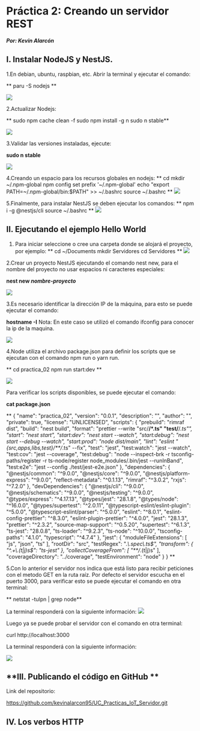 
# Práctica 2: Creando un servidor REST

***Por: Kevin Alarcón***

## **I. Instalar NodeJS y NestJS.**

1.En debian, ubuntu, raspbian, etc. Abrir la terminal y ejecutar el comando:

  ** paru -S nodejs **
  
  ![](https://github.com/kevinalarcon95/SEMANTIC-WEB-OF-THINGS/blob/main/Practica%202/Practica%202/Imagenes/INstalaci%C3%B3n%20nodejs.jpg)

2.Actualizar Nodejs:

 ** 
 sudo npm cache clean -f
 sudo npm install -g n
 sudo n stable**
 
 ![](https://github.com/kevinalarcon95/SEMANTIC-WEB-OF-THINGS/blob/main/Practica%202/Practica%202/Imagenes/Actualizacion%20nodejs.jpg)
 
 3.Validar las versiones instaladas, ejecute:

**sudo n stable**

![](https://github.com/kevinalarcon95/SEMANTIC-WEB-OF-THINGS/blob/main/Practica%202/Practica%202/Imagenes/verificar%20version.jpg)

4.Creando un espacio para los recursos globales en nodejs:
**
cd
mkdir ~/.npm-global
npm config set prefix '~/.npm-global'
echo "export PATH=~/.npm-global/bin:$PATH" >> ~/.bashrc
source ~/.bashrc
**
![](https://github.com/kevinalarcon95/SEMANTIC-WEB-OF-THINGS/blob/main/Practica%202/Practica%202/Imagenes/Creando%20directorio.jpg)

5.Finalmente, para instalar NestJS se deben ejecutar los comandos:
**
npm i -g @nestjs/cli
source ~/.bashrc
**
![](https://github.com/kevinalarcon95/SEMANTIC-WEB-OF-THINGS/blob/main/Practica%202/Practica%202/Imagenes/instalacion%20NetJs.jpg)

## **II. Ejecutando el ejemplo Hello World**
 
1. Para iniciar seleccione o cree una carpeta donde se alojará el proyecto, por ejemplo:
**
cd ~/Documents
mkdir Servidores
cd Servidores
**
![](https://github.com/kevinalarcon95/SEMANTIC-WEB-OF-THINGS/blob/main/Practica%202/Practica%202/Imagenes/directorio.jpg)

2.Crear un proyecto NestJS ejecutando el comando nest new, para el nombre del proyecto no usar espacios ni caracteres especiales:

**nest new *nombre-proyecto***

![](https://github.com/kevinalarcon95/SEMANTIC-WEB-OF-THINGS/blob/main/Practica%202/Practica%202/Imagenes/creacion%20del%20proyecto.jpg)

3.Es necesario identificar la dirección IP de la máquina, para esto se puede ejecutar el comando:

**hostname -I**
Nota: En este caso se utilizó el comando ifconfig para conocer la ip de la maquina.

![](https://github.com/kevinalarcon95/SEMANTIC-WEB-OF-THINGS/blob/main/Practica%202/Practica%202/Imagenes/ip%20de%20la%20maquina.jpg)

4.Node utiliza el archivo package.json para definir los scripts que se ejecutan con el comando npm run o yarn run. 

**
cd practica_02
npm run start:dev
**

![](https://github.com/kevinalarcon95/SEMANTIC-WEB-OF-THINGS/blob/main/Practica%202/Practica%202/Imagenes/package.jpg)

Para verificar los scripts disponibles, se puede ejecutar el comando:

**cat package.json**

**
{
  "name": "practica_02",
  "version": "0.0.1",
  "description": "",
  "author": "",
  "private": true,
  "license": "UNLICENSED",
  "scripts": {
    "prebuild": "rimraf dist",
    "build": "nest build",
    "format": "prettier --write \"src/**/*.ts\" \"test/**/*.ts\"",
    "start": "nest start",
    "start:dev": "nest start --watch",
    "start:debug": "nest start --debug --watch",
    "start:prod": "node dist/main",
    "lint": "eslint \"{src,apps,libs,test}/**/*.ts\" --fix",
    "test": "jest",
    "test:watch": "jest --watch",
    "test:cov": "jest --coverage",
    "test:debug": "node --inspect-brk -r tsconfig-paths/register -r ts-node/register node_modules/.bin/jest --runInBand",
    "test:e2e": "jest --config ./test/jest-e2e.json"
  },
  "dependencies": {
    "@nestjs/common": "^9.0.0",
    "@nestjs/core": "^9.0.0",
    "@nestjs/platform-express": "^9.0.0",
    "reflect-metadata": "^0.1.13",
    "rimraf": "^3.0.2",
    "rxjs": "^7.2.0"
  },
  "devDependencies": {
    "@nestjs/cli": "^9.0.0",
    "@nestjs/schematics": "^9.0.0",
    "@nestjs/testing": "^9.0.0",
    "@types/express": "^4.17.13",
    "@types/jest": "28.1.8",
    "@types/node": "^16.0.0",
    "@types/supertest": "^2.0.11",
    "@typescript-eslint/eslint-plugin": "^5.0.0",
    "@typescript-eslint/parser": "^5.0.0",
    "eslint": "^8.0.1",
    "eslint-config-prettier": "^8.3.0",
    "eslint-plugin-prettier": "^4.0.0",
    "jest": "28.1.3",
    "prettier": "^2.3.2",
    "source-map-support": "^0.5.20",
    "supertest": "^6.1.3",
    "ts-jest": "28.0.8",
    "ts-loader": "^9.2.3",
    "ts-node": "^10.0.0",
    "tsconfig-paths": "4.1.0",
    "typescript": "^4.7.4"
  },
  "jest": {
    "moduleFileExtensions": [
      "js",
      "json",
      "ts"
    ],
    "rootDir": "src",
    "testRegex": ".*\\.spec\\.ts$",
    "transform": {
      "^.+\\.(t|j)s$": "ts-jest"
    },
    "collectCoverageFrom": [
      "**/*.(t|j)s"
    ],
    "coverageDirectory": "../coverage",
    "testEnvironment": "node"
  }
}
**

5.Con lo anterior el servidor nos indica que está listo para recibir peticiones con el metodo GET en la ruta raíz. Por defecto el servidor escucha en el puerto 3000, para verificar esto se puede ejecutar el comando en otra terminal:

** netstat -tulpn | grep node**

La terminal responderá con la siguiente información:
![](https://github.com/kevinalarcon95/SEMANTIC-WEB-OF-THINGS/blob/main/Practica%202/Practica%202/Imagenes/respuesta%20servidor.jpg)

Luego ya se puede probar el servidor con el comando en otra terminal:

curl http://localhost:3000

La terminal responderá con la siguiente información:

![](https://github.com/kevinalarcon95/SEMANTIC-WEB-OF-THINGS/blob/main/Practica%202/Practica%202/Imagenes/Hello.jpg)

## **III. Publicando el código en GitHub **

Link del repositorio:

https://github.com/kevinalarcon95/UC_Practicas_IoT_Servidor.git

## **IV. Los verbos HTTP**


